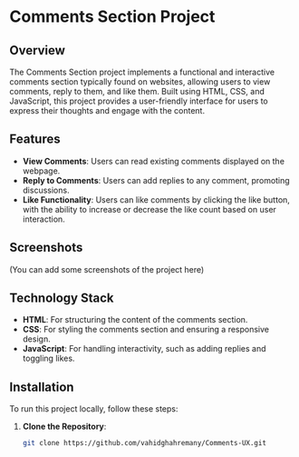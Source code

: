 # Comments Section Project

## Overview
The Comments Section project implements a functional and interactive comments section typically found on websites, allowing users to view comments, reply to them, and like them. Built using HTML, CSS, and JavaScript, this project provides a user-friendly interface for users to express their thoughts and engage with the content.

## Features
- **View Comments**: Users can read existing comments displayed on the webpage.
- **Reply to Comments**: Users can add replies to any comment, promoting discussions.
- **Like Functionality**: Users can like comments by clicking the like button, with the ability to increase or decrease the like count based on user interaction.

## Screenshots
(You can add some screenshots of the project here)

## Technology Stack
- **HTML**: For structuring the content of the comments section.
- **CSS**: For styling the comments section and ensuring a responsive design.
- **JavaScript**: For handling interactivity, such as adding replies and toggling likes.

## Installation

To run this project locally, follow these steps:

1. **Clone the Repository**:
   ```bash
   git clone https://github.com/vahidghahremany/Comments-UX.git

